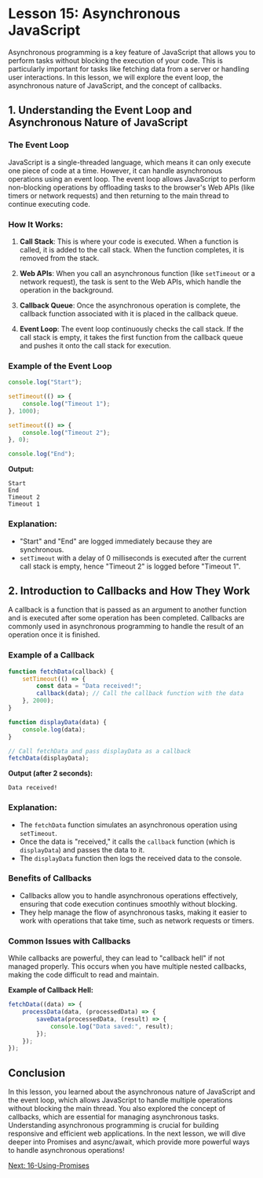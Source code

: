 # Lesson 15: Asynchronous JavaScript

Asynchronous programming is a key feature of JavaScript that allows you to perform tasks without blocking the execution of your code. This is particularly important for tasks like fetching data from a server or handling user interactions. In this lesson, we will explore the event loop, the asynchronous nature of JavaScript, and the concept of callbacks.

## 1. Understanding the Event Loop and Asynchronous Nature of JavaScript

### The Event Loop

JavaScript is a single-threaded language, which means it can only execute one piece of code at a time. However, it can handle asynchronous operations using an event loop. The event loop allows JavaScript to perform non-blocking operations by offloading tasks to the browser's Web APIs (like timers or network requests) and then returning to the main thread to continue executing code.

### How It Works:

1. **Call Stack**: This is where your code is executed. When a function is called, it is added to the call stack. When the function completes, it is removed from the stack.

2. **Web APIs**: When you call an asynchronous function (like `setTimeout` or a network request), the task is sent to the Web APIs, which handle the operation in the background.

3. **Callback Queue**: Once the asynchronous operation is complete, the callback function associated with it is placed in the callback queue.

4. **Event Loop**: The event loop continuously checks the call stack. If the call stack is empty, it takes the first function from the callback queue and pushes it onto the call stack for execution.

### Example of the Event Loop

```javascript
console.log("Start");

setTimeout(() => {
    console.log("Timeout 1");
}, 1000);

setTimeout(() => {
    console.log("Timeout 2");
}, 0);

console.log("End");
```

**Output:**
```
Start
End
Timeout 2
Timeout 1
```

### Explanation:
- "Start" and "End" are logged immediately because they are synchronous.
- `setTimeout` with a delay of 0 milliseconds is executed after the current call stack is empty, hence "Timeout 2" is logged before "Timeout 1".

## 2. Introduction to Callbacks and How They Work

A callback is a function that is passed as an argument to another function and is executed after some operation has been completed. Callbacks are commonly used in asynchronous programming to handle the result of an operation once it is finished.

### Example of a Callback

```javascript
function fetchData(callback) {
    setTimeout(() => {
        const data = "Data received!";
        callback(data); // Call the callback function with the data
    }, 2000);
}

function displayData(data) {
    console.log(data);
}

// Call fetchData and pass displayData as a callback
fetchData(displayData);
```

**Output (after 2 seconds):**
```
Data received!
```

### Explanation:
- The `fetchData` function simulates an asynchronous operation using `setTimeout`.
- Once the data is "received," it calls the `callback` function (which is `displayData`) and passes the data to it.
- The `displayData` function then logs the received data to the console.

### Benefits of Callbacks
- Callbacks allow you to handle asynchronous operations effectively, ensuring that code execution continues smoothly without blocking.
- They help manage the flow of asynchronous tasks, making it easier to work with operations that take time, such as network requests or timers.

### Common Issues with Callbacks

While callbacks are powerful, they can lead to "callback hell" if not managed properly. This occurs when you have multiple nested callbacks, making the code difficult to read and maintain.

**Example of Callback Hell:**
```javascript
fetchData((data) => {
    processData(data, (processedData) => {
        saveData(processedData, (result) => {
            console.log("Data saved:", result);
        });
    });
});
```

## Conclusion

In this lesson, you learned about the asynchronous nature of JavaScript and the event loop, which allows JavaScript to handle multiple operations without blocking the main thread. You also explored the concept of callbacks, which are essential for managing asynchronous tasks. Understanding asynchronous programming is crucial for building responsive and efficient web applications. In the next lesson, we will dive deeper into Promises and async/await, which provide more powerful ways to handle asynchronous operations!

[Next: 16-Using-Promises](./16-Using-Promises.md)
